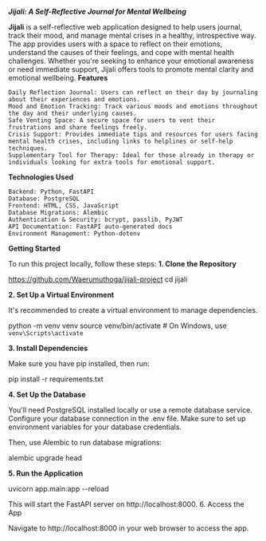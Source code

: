 ***Jijali: A Self-Reflective Journal for Mental Wellbeing***

**Jijali** is a self-reflective web application designed to help users journal, track their mood, and manage mental crises in a healthy, introspective way. The app provides users with a space to reflect on their emotions, understand the causes of their feelings, and cope with mental health challenges. Whether you're seeking to enhance your emotional awareness or need immediate support, Jijali offers tools to promote mental clarity and emotional wellbeing.
**Features**

    Daily Reflection Journal: Users can reflect on their day by journaling about their experiences and emotions.
    Mood and Emotion Tracking: Track various moods and emotions throughout the day and their underlying causes.
    Safe Venting Space: A secure space for users to vent their frustrations and share feelings freely.
    Crisis Support: Provides immediate tips and resources for users facing mental health crises, including links to helplines or self-help techniques.
    Supplementary Tool for Therapy: Ideal for those already in therapy or individuals looking for extra tools for emotional support.

**Technologies Used**

    Backend: Python, FastAPI
    Database: PostgreSQL
    Frontend: HTML, CSS, JavaScript
    Database Migrations: Alembic
    Authentication & Security: bcrypt, passlib, PyJWT
    API Documentation: FastAPI auto-generated docs
    Environment Management: Python-dotenv

**Getting Started**

To run this project locally, follow these steps:
**1. Clone the Repository**

https://github.com/Waerumuthoga/jijali-project
cd jijali

**2. Set Up a Virtual Environment**

It's recommended to create a virtual environment to manage dependencies.

python -m venv venv
source venv/bin/activate  # On Windows, use `venv\Scripts\activate`

**3. Install Dependencies**

Make sure you have pip installed, then run:

pip install -r requirements.txt

**4. Set Up the Database**

You'll need PostgreSQL installed locally or use a remote database service. Configure your database connection in the .env file. Make sure to set up environment variables for your database credentials.

Then, use Alembic to run database migrations:

alembic upgrade head

**5. Run the Application**

uvicorn app.main:app --reload

This will start the FastAPI server on http://localhost:8000.
6. Access the App

Navigate to http://localhost:8000 in your web browser to access the app.
